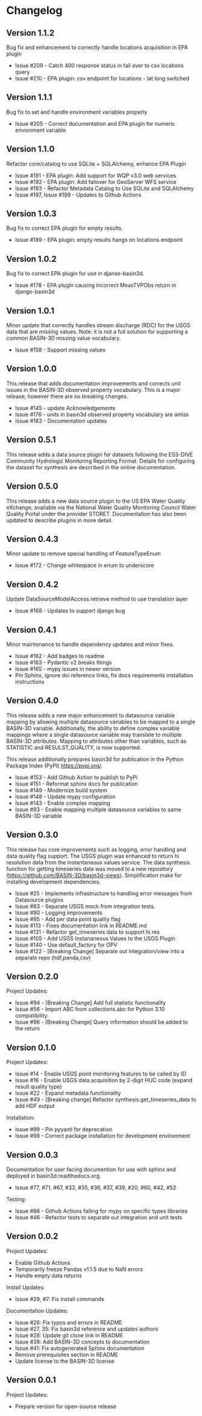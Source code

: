 # Changelog

## Version 1.1.2
Bug fix and enhancement to correctly handle locations acquisition in EPA plugin  

+ Issue #209 - Catch 400 response status in fail over to csv locations query
+ Issue #210 - EPA plugin: csv endpoint for locations - lat long switched

## Version 1.1.1
Bug fix to set and handle environment variables properly 

+ Issue #205 - Correct documentation and EPA plugin for numeric envionment variable

## Version 1.1.0
Refactor core/catalog to use SQLite + SQLAlchemy, enhance EPA Plugin

+ Issue #191 - EPA plugin: Add support for WQP v3.0 web services
+ Issue #192 - EPA plugin: Add failover for GeoServer WFS service
+ Issue #193 - Refactor Metadata Catalog to Use SQLite and SQLAlchemy
+ Issue #197, Issue #199 - Updates to Github Actions

## Version 1.0.3
Bug fix to correct EPA plugin for empty results.

+ Issue #189 - EPA plugin: empty results hangs on locations endpoint

## Version 1.0.2
Bug fix to correct EPA plugin for use in djanso-basin3d.

+ Issue #178 - EPA plugin causing incorrect MeasTVPObs return in django-basin3d

## Version 1.0.1
Minor update that correctly handles stream discharge (RDC) for the USGS data that are missing values. Note: it is not a full solution for supporting a common BASIN-3D missing value vocabulary.

+ Issue #158 - Support missing values

## Version 1.0.0
This release that adds documentation improvements and corrects unit issues in the BASIN-3D observed property vocabulary. 
This is a major release; however there are no breaking changes.

+ Issue #145 - update Acknowledgements
+ Issue #176 - units in basin3d observed property vocabulary are amiss
+ Issue #183 - Documentation updates

## Version 0.5.1
This release adds a data source plugin for datasets following the ESS-DIVE Community Hydrologic Monitoring Reporting Format. Details for configuring the dataset for synthesis are described in the online documentation.

## Version 0.5.0
This release adds a new data source plugin to the US EPA Water Quality eXchange, available via the National Water Quality Monitoring Council Water Quality Portal under the provider STORET. Documentation has also been updated to describe plugins in more detail.

## Version 0.4.3
Minor update to remove special handling of FeatureTypeEnum

+ Issue #172 - Change whitespace in enum to underscore

## Version 0.4.2
Update DataSourceModelAccess.retrieve method to use translation layer

+ Issue #168 - Updates to support django bug

## Version 0.4.1
Minor maintenance to handle dependency updates and minor fixes.

+ Issue #162 - Add badges to readme
+ Issue #163 - Pydantic v2 breaks things
+ Issue #165 - mypy issues in newer version
+ Pin Sphinx, ignore doi reference links, fix docs requirements installation instructions

## Version 0.4.0
This release adds a new major enhancement to datasource variable mapping by allowing
multiple datasource variables to be mapped to a single BASIN-3D variable.  Additionally,
the ability to define complex variable mappings where a single datasource variable may 
translate to multiple BASIN-3D attributes. Mapping to attributes other than variables, such as 
STATISTIC and RESULST_QUALITY, is now supported.

This release additionally prepares basin3d for publication in the Python Package Index (PyPI)
https://pypi.org/.

+ Issue #153 - Add Github Action to publish to PyPi
+ Issue #151 - Reformat sphinx docs for publication
+ Issue #149 - Modernize build system
+ Issue #148 - Update mypy configuration
+ Issue #143 - Enable complex mapping
+ Issue #93  - Enable mapping multiple datasource variables to same BASIN-3D variable

## Version 0.3.0
This release has core improvements such as logging, error handling and data quality flag support.
The USGS plugin was enhanced to return hi resolution data from the instantaneous values
service.  The data synthesis function for getting timeseries data was moved to a
new repository (https://github.com/BASIN-3D/basin3d-views).  Simplification make for
installing development dependencies.

  + Issue #25 - Implements infrastructure to handling error messages from Datasource
    plugins
  + Issue #83 - Separate USGS mock from integration tests.
  + Issue #90 - Logging improvements
  + Issue #95 - Add per data point quality flag
  + Issue #113 - Fixes documentation link in README.md
  + Issue #131 - Refactor get_timeseries data to support hi res
  + Issue #105 - Add USGS Instananeous Values to the USGS Plugin
  + Issue #140 - Use default_factory for OPV
  + Issue #122 - [Breaking Change] Separate out integration/view into a separate repo (hdf,panda,csv)


## Version 0.2.0
Project Updates:
   + Issue #94 - [Breaking Change] Add full statistic functionality
   + Issue #56 - Import ABC from collections.abc for Python 3.10 compatibility.
   + Issue #96 - [Breaking Change]  Query information should be added to the return

## Version 0.1.0
Project Updates:
   + Issue #14 - Enable USGS point monitoring features to be called by ID
   + Issue #16 - Enable USGS data acquisition by 2-digit HUC code (expand result quality type)
   + Issue #22 - Expand metadata functionality
   + Issue #49 - [Breaking change] Refactor synthesis.get_timeseries_data to add HDF output

Installation:
   + Issue #99 - Pin pyyaml for deprecation
   + Issue #98 - Correct package installation for development environment

## Version 0.0.3
Documentation for user facing documention for use with sphinx and
deployed in basin3d.readthedocs.org.
   + Issue #77, #71, #67, #33, #35, #36, #37, #39, #20, #60, #42, #52


Testing:
   + Issue #86 - Github Actions failing for mypy on specific types libraries 
   + Issue #46 -  Refactor tests to separate out integration and unit tests

## Version 0.0.2
Project Updates:   
   + Enable Github Actions
   + Temporarily freeze Pandas v1.1.5 due to NaN errors
   + Handle empty data returns
    
Install Updates:
   + Issue #29, #7: Fix install commands

Documentation Updates:
   + Issue #26: Fix typos and errors in README
   + Issue #27, 35: Fix basin3d reference and updates authors
   + Issue #28: Update git clone link in README
   + Issue #38: Add BASIN-3D concepts to documentation
   + Issue #41: Fix autogenerated Sphinx documentation
   + Remove prerequisites section in README
   + Update license to the BASIN-3D license

## Version 0.0.1
Project Updates:
   + Prepare version for open-source release
